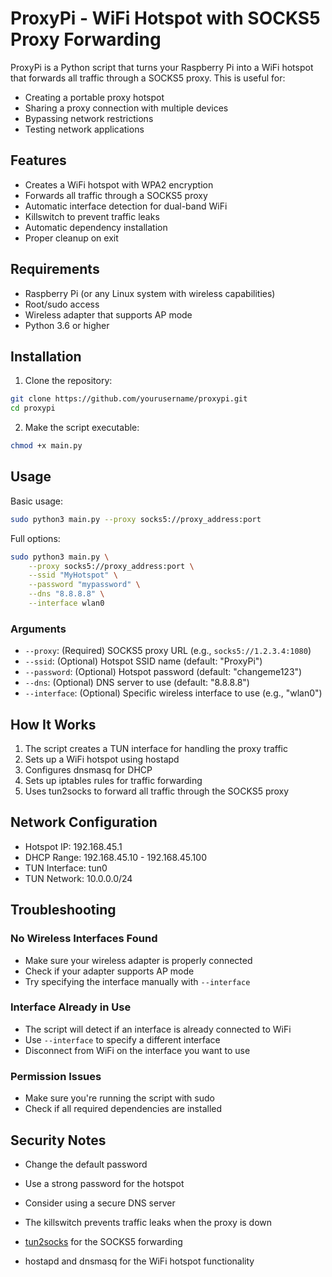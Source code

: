 # ProxyPi - WiFi Hotspot with SOCKS5 Proxy Forwarding

ProxyPi is a Python script that turns your Raspberry Pi into a WiFi hotspot that forwards all traffic through a SOCKS5 proxy. This is useful for:
- Creating a portable proxy hotspot
- Sharing a proxy connection with multiple devices
- Bypassing network restrictions
- Testing network applications

## Features

- Creates a WiFi hotspot with WPA2 encryption
- Forwards all traffic through a SOCKS5 proxy
- Automatic interface detection for dual-band WiFi
- Killswitch to prevent traffic leaks
- Automatic dependency installation
- Proper cleanup on exit

## Requirements

- Raspberry Pi (or any Linux system with wireless capabilities)
- Root/sudo access
- Wireless adapter that supports AP mode
- Python 3.6 or higher

## Installation

1. Clone the repository:
```bash
git clone https://github.com/yourusername/proxypi.git
cd proxypi
```

2. Make the script executable:
```bash
chmod +x main.py
```

## Usage

Basic usage:
```bash
sudo python3 main.py --proxy socks5://proxy_address:port
```

Full options:
```bash
sudo python3 main.py \
    --proxy socks5://proxy_address:port \
    --ssid "MyHotspot" \
    --password "mypassword" \
    --dns "8.8.8.8" \
    --interface wlan0
```

### Arguments

- `--proxy`: (Required) SOCKS5 proxy URL (e.g., `socks5://1.2.3.4:1080`)
- `--ssid`: (Optional) Hotspot SSID name (default: "ProxyPi")
- `--password`: (Optional) Hotspot password (default: "changeme123")
- `--dns`: (Optional) DNS server to use (default: "8.8.8.8")
- `--interface`: (Optional) Specific wireless interface to use (e.g., "wlan0")

## How It Works

1. The script creates a TUN interface for handling the proxy traffic
2. Sets up a WiFi hotspot using hostapd
3. Configures dnsmasq for DHCP
4. Sets up iptables rules for traffic forwarding
5. Uses tun2socks to forward all traffic through the SOCKS5 proxy

## Network Configuration

- Hotspot IP: 192.168.45.1
- DHCP Range: 192.168.45.10 - 192.168.45.100
- TUN Interface: tun0
- TUN Network: 10.0.0.0/24

## Troubleshooting

### No Wireless Interfaces Found
- Make sure your wireless adapter is properly connected
- Check if your adapter supports AP mode
- Try specifying the interface manually with `--interface`

### Interface Already in Use
- The script will detect if an interface is already connected to WiFi
- Use `--interface` to specify a different interface
- Disconnect from WiFi on the interface you want to use

### Permission Issues
- Make sure you're running the script with sudo
- Check if all required dependencies are installed

## Security Notes

- Change the default password
- Use a strong password for the hotspot
- Consider using a secure DNS server
- The killswitch prevents traffic leaks when the proxy is down



- [tun2socks](https://github.com/xjasonlyu/tun2socks) for the SOCKS5 forwarding
- hostapd and dnsmasq for the WiFi hotspot functionality 